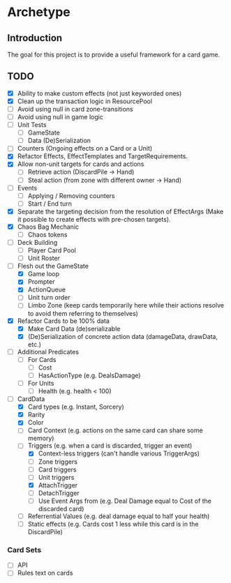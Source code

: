 # Archetype

## Introduction
The goal for this project is to provide a useful framework for a card game.

## TODO
- [x] Ability to make custom effects (not just keyworded ones)
- [x] Clean up the transaction logic in ResourcePool
- [ ] Avoid using null in card zone-transitions
- [ ] Avoid using null in game logic
- [ ] Unit Tests
	- [ ] GameState
	- [ ] Data (De)Serialization
- [ ] Counters (Ongoing effects on a Card or a Unit)
- [x] Refactor Effects, EffectTemplates and TargetRequirements.
- [x] Allow non-unit targets for cards and actions
	- [ ] Retrieve action (DiscardPile -> Hand)
	- [ ] Steal action (from zone with different owner -> Hand)
- [ ] Events
	- [ ] Applying / Removing counters
	- [ ] Start / End turn
- [x] Separate the targeting decision from the resolution of EffectArgs (Make it possible to create effects with pre-chosen targets).
- [x] Chaos Bag Mechanic
	- [ ] Chaos tokens
- [ ] Deck Building
	- [ ] Player Card Pool
	- [ ] Unit Roster
- [ ] Flesh out the GameState
	- [x] Game loop
	- [x] Prompter
	- [x] ActionQueue
	- [ ] Unit turn order
	- [ ] Limbo Zone (keep cards temporarily here while their actions resolve to avoid them referring to themselves)
- [x] Refactor Cards to be 100% data
	- [x] Make Card Data (de)serializable
	- [x] (De)Serialization of concrete action data (damageData, drawData, etc.)
- [ ] Additional Predicates
	- [ ] For Cards
		- [ ] Cost
		- [ ] HasActionType (e.g. DealsDamage)
	- [ ] For Units
		- [ ] Health (e.g. health < 100)
- [ ] CardData
	- [x] Card types (e.g. Instant, Sorcery)
	- [x] Rarity
	- [x] Color
	- [ ] Card Context (e.g. actions on the same card can share some memory)
	- [ ] Triggers (e.g. when a card is discarded, trigger an event)
		- [x] Context-less triggers (can't handle various TriggerArgs)
		- [ ] Zone triggers
		- [ ] Card triggers
		- [ ] Unit triggers
		- [x] AttachTrigger
		- [ ] DetachTrigger
		- [ ] Use Event Args from (e.g. Deal Damage equal to Cost of the discarded card)
	- [ ] Referrential Values (e.g. deal damage equal to half your health)
	- [ ] Static effects (e.g. Cards cost 1 less while this card is in the DiscardPile)

### Card Sets
- [ ] API
- [ ] Rules text on cards